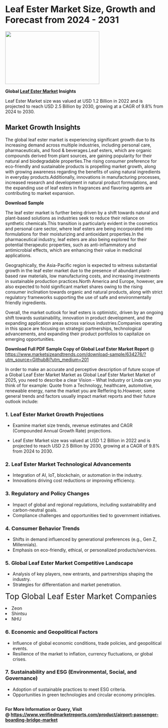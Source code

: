 <H1>Leaf Ester Market Size, Growth and Forecast from 2024 - 2031</H1><img class="aligncenter size-medium wp-image-584254" src="https://thirdeyenews.in/wp-content/uploads/2024/09/Global-Market-Research-300x168.jpeg" alt="" width="300" height="168" /><p><strong>Global&nbsp;<a href="https://www.marketsizeandtrends.com/download-sample/634276/?utm_source=Github8j?utm_medium=201">Leaf Ester Market</a> Insights</strong></p><p>Leaf Ester Market size was valued at USD 1.2 Billion in 2022 and is projected to reach USD 2.5 Billion by 2030, growing at a CAGR of 9.8% from 2024 to 2030.</p><p><h2>Market Growth Insights</h2> <p>The global leaf ester market is experiencing significant growth due to its increasing demand across multiple industries, including personal care, pharmaceuticals, and food & beverages.Leaf esters, which are organic compounds derived from plant sources, are gaining popularity for their natural and biodegradable properties.The rising consumer preference for eco-friendly and sustainable products is propelling market growth, along with growing awareness regarding the benefits of using natural ingredients in everyday products.Additionally, innovations in manufacturing processes, increased research and development in natural product formulations, and the expanding use of leaf esters in fragrances and flavoring agents are contributing to market expansion.</p> <p><strong>Download Sample</strong></p> <p>The leaf ester market is further being driven by a shift towards natural and plant-based solutions as industries seek to reduce their reliance on synthetic chemicals.This transition is particularly evident in the cosmetics and personal care sector, where leaf esters are being incorporated into formulations for their moisturizing and antioxidant properties.In the pharmaceutical industry, leaf esters are also being explored for their potential therapeutic properties, such as anti-inflammatory and antimicrobial effects, which are enhancing their value in medicinal applications.</p> <p>Geographically, the Asia-Pacific region is expected to witness substantial growth in the leaf ester market due to the presence of abundant plant-based raw materials, low manufacturing costs, and increasing investments in sustainable production practices.North America and Europe, however, are also expected to hold significant market shares owing to the rising consumer inclination towards organic and natural products, along with strict regulatory frameworks supporting the use of safe and environmentally friendly ingredients.</p> <p>Overall, the market outlook for leaf esters is optimistic, driven by an ongoing shift towards sustainability, innovation in product development, and the expanding application areas across various industries.Companies operating in this space are focusing on strategic partnerships, technological advancements, and expanding their product portfolios to capitalize on emerging opportunities.</p> <p><span class=""><strong>Download Full PDF Sample Copy of Global Leaf Ester Market Report</strong> @ <a href="https://www.marketsizeandtrends.com/download-sample/634276/?utm_source=Github8j?utm_medium=201" target="_blank">https://www.marketsizeandtrends.com/download-sample/634276/?utm_source=Github8j?utm_medium=201</a></span></p><p>In order to make an accurate and perceptive description of future scope of a Global&nbsp;Leaf Ester Market Market as Global&nbsp;Leaf Ester Market Market of 2025, you need to describe a clear Vision &ndash; What Industry or Linda can you think of for example: Quote from a Technology, healthcare, automotive, renewable energy, name the market you are Reffering to.However, some general trends and factors usually impact market reports and their future outlook include:</p><h3>1.&nbsp;<strong>Leaf Ester Market Growth Projections</strong></h3><ul><li>Examine market size trends, revenue estimates and CAGR (Compounded Annual Growth Rate) projections.</li><li><p>Leaf Ester Market size was valued at USD 1.2 Billion in 2022 and is projected to reach USD 2.5 Billion by 2030, growing at a CAGR of 9.8% from 2024 to 2030.</p></li></ul><h3>2.&nbsp;<strong>Leaf Ester Market Technological Advancements</strong></h3><ul><li>Integration of AI, IoT, blockchain, or automation in the industry.</li><li>Innovations driving cost reductions or improving efficiency.</li></ul><h3>3.&nbsp;<strong>Regulatory and Policy Changes</strong></h3><ul><li>Impact of global and regional regulations, including sustainability and carbon-neutral goals.</li><li>Compliance challenges and opportunities tied to government initiatives.</li></ul><h3>4.&nbsp;<strong>Consumer Behavior Trends</strong></h3><ul><li>Shifts in demand influenced by generational preferences (e.g., Gen Z, Millennials).</li><li>Emphasis on eco-friendly, ethical, or personalized products/services.</li></ul><h3>5.&nbsp;<strong>Global Leaf Ester Market Competitive Landscape</strong></h3><ul><li>Analysis of key players, new entrants, and partnerships shaping the industry.</li><li>Strategies for differentiation and market penetration.</li></ul><p data-pm-slice="1 1 []"><span style="color: inherit; font-family: inherit; font-size: 25px;">Top Global Leaf Ester Market Companies</span></p><div class="" data-test-id=""><p><li>Zeon</li><li> Shintsu</li><li> NHU</li></p></div><h3>6.&nbsp;<strong>Economic and Geopolitical Factors</strong></h3><ul><li>Influence of global economic conditions, trade policies, and geopolitical events.</li><li>Resilience of the market to inflation, currency fluctuations, or global crises.</li></ul><h3>7.&nbsp;<strong>Sustainability and ESG (Environmental, Social, and Governance)</strong></h3><ul><li>Adoption of sustainable practices to meet ESG criteria.</li><li>Opportunities in green technologies and circular economy principles.</li></ul><h2><strong style="font-size: 14px;">For More Information or Query, Visit @&nbsp;</strong><a style="background-color: #ffffff; font-size: 14px;" href="https://www.marketsizeandtrends.com/report/leaf-ester-market/" target="_blank">https://www.verifiedmarketreports.com/product/airport-passenger-boarding-bridge-market</a></h2>
